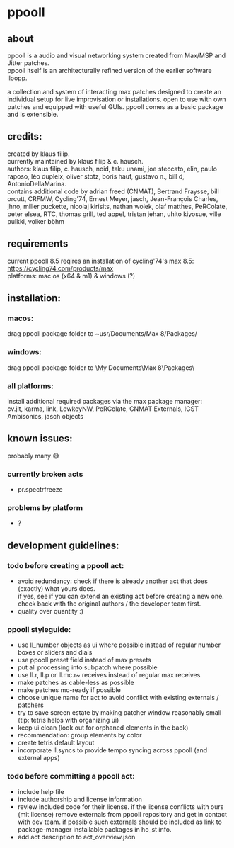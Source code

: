 # ppooll

## about
ppooll is a audio and visual networking system created from Max/MSP and Jitter patches.  
ppooll itself is an architecturally refined version of the earlier software lloopp. 

a collection and system of interacting max patches designed to create an individual setup for live improvisation or installations. open to use with own patches and equipped with useful GUIs. ppooll comes as a basic package and is extensible.

## credits:
created by klaus filip.  
currently maintained by klaus filip & c. hausch.  
authors: klaus filip, c. hausch, noid, taku unami, joe steccato, elin, paulo raposo, léo dupleix, oliver stotz, boris hauf, gustavo n., bill d, AntonioDellaMarina.  
contains additional code by adrian freed (CNMAT), Bertrand Fraysse, bill orcutt, CRFMW, Cycling'74, Ernest Meyer, jasch, Jean-François Charles, jhno, miller puckette, nicolaj kirisits, nathan wolek, olaf matthes, PeRColate, peter elsea, RTC, thomas grill, ted appel, tristan jehan, uhito kiyosue, ville pulkki, volker böhm

## requirements
current ppooll 8.5 reqires an installation of cycling'74's max 8.5: https://cycling74.com/products/max  
platforms: mac os (x64 & m1) & windows (?)

## installation:
### macos:
drag ppooll package folder to ~usr/Documents/Max 8/Packages/
### windows:
drag ppooll package folder to \My Documents\Max 8\Packages\
### all platforms:
install additional required packages via the max package manager:  
cv.jit, karma, link, LowkeyNW, PeRColate, CNMAT Externals, ICST Ambisonics, jasch objects

## known issues:
probably many 😅  
### currently broken acts
- pr.spectrfreeze
### problems by platform
- ?

## development guidelines:
### todo before creating a ppooll act:
- avoid redundancy: check if there is already another act that does (exactly) what yours does.  
if yes, see if you can extend an existing act before creating a new one. check back with the original authors / the developer team first.
- quality over quantity :)

### ppooll styleguide:
- use ll_number objects as ui where possible instead of regular number boxes or sliders and dials
- use ppooll preset field instead of max presets
- put all processing into subpatch where possible
- use ll.r, ll.p or ll.mc.r~ receives instead of regular max receives.
- make patches as cable-less as possible
- make patches mc-ready if possible
- choose unique name for act to avoid conflict with existing externals / patchers
- try to save screen estate by making patcher window reasonably small  
(tip: tetris helps with organizing ui)
- keep ui clean (look out for orphaned elements in the back)
- recommendation: group elements by color
- create tetris default layout
- incorporate ll.syncs to provide tempo syncing across ppooll (and external apps)

### todo before committing a ppooll act:
- include help file
- include authorship and license information
- review included code for their license. if the license conflicts with ours (mit license) remove externals from ppooll repository and get in contact with dev team. if possible such externals should be included as link to package-manager installable packages in ho_st info. 
- add act description to act_overview.json
